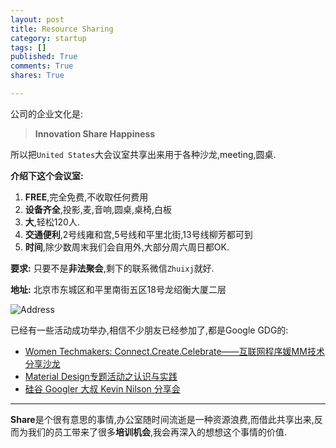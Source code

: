 ```yaml
---
layout: post
title: Resource Sharing
category: startup
tags: []
published: True
comments: True
shares: True

---
```


公司的企业文化是:
 > **Innovation Share Happiness**

所以把`United States`大会议室共享出来用于各种沙龙,meeting,圆桌.

**介绍下这个会议室:**

1. **FREE**,完全免费,不收取任何费用
2. **设备齐全**,投影,麦,音响,圆桌,桌椅,白板
3. **大**,轻松120人.
4. **交通便利**,2号线雍和宫,5号线和平里北街,13号线柳芳都可到
5. **时间**,除少数周末我们会自用外,大部分周六周日都OK.

**要求:**
只要不是**非法聚会**,剩下的联系微信`Zhuixj`就好.

**地址:**
北京市东城区和平里南街五区18号龙绍衡大厦二层

<!--more-->

![Address](https://lh3.googleusercontent.com/bp6S7LYLVfEMLiAC3VBp4ftVftIRPzb34dV_6mGlc3PeV4_GLawXfmjim6A_QoKvgzTABp_3ZzqVrAN9OYIGk0YatPipFbCAopTMBhEGZSH6x5sER0OI4ddAkKnF-Oj5CTVWy8U)

已经有一些活动成功举办,相信不少朋友已经参加了,都是Google GDG的:

- [Women Techmakers: Connect.Create.Celebrate——互联网程序媛MM技术分享沙龙][1]
- [Material Design专题活动之认识与实践][2]
- [硅谷 Googler 大叔 Kevin Nilson 分享会][3]

[1]: http://www.chinagdg.com/thread-6613-1-1.html
[2]: http://www.chinagdg.com/thread-6751-1-1.html
[3]: http://mp.weixin.qq.com/s?__biz=MzA5MDg3MjczMg==&mid=208898228&idx=1&sn=c70b3fc805427d84534c73fcb2acd486&scene=5#rd

---
**Share**是个很有意思的事情,办公室随时间流逝是一种资源浪费,而借此共享出来,反而为我们的员工带来了很多**培训机会**,我会再深入的想想这个事情的价值.

